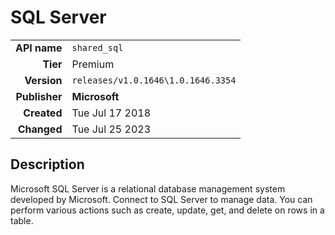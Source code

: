 # SQL Server
| | |
|-:|-|
|**API name**|`shared_sql`|
|**Tier**|Premium|
|**Version**|`releases/v1.0.1646\1.0.1646.3354`|
|**Publisher**|**Microsoft**|
|**Created**|Tue Jul 17 2018|
|**Changed**|Tue Jul 25 2023|

## Description
Microsoft SQL Server is a relational database management system developed by Microsoft. Connect to SQL Server to manage data. You can perform various actions such as create, update, get, and delete on rows in a table.
